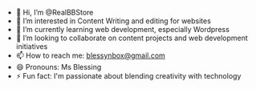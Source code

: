 - 👋 Hi, I’m @RealBBStore
- 👀 I’m interested in Content Writing and editing for websites
- 🌱 I’m currently learning web development, especially Wordpress
- 💞️ I’m looking to collaborate on content projects and web development initiatives
- 📫 How to reach me: blessynbox@gmail.com
- 😄 Pronouns: Ms Blessing
- ⚡ Fun fact: I'm passionate about blending creativity with technology

<!---
RealBBStore/RealBBStore is a ✨ special ✨ repository because its `README.md` (this file) appears on your GitHub profile.
You can click the Preview link to take a look at your changes.
--->
